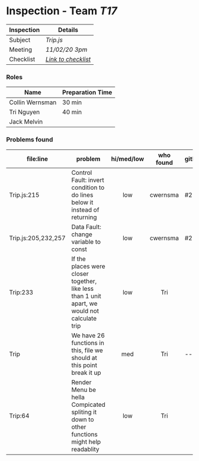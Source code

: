 # Inspection - Team *T17* 
 
| Inspection | Details |
| ----- | ----- |
| Subject | *Trip.js* |
| Meeting | *11/02/20 3pm* |
| Checklist | *[Link to checklist](reports/checklist.md)* |

### Roles

| Name | Preparation Time |
| ---- | ---- |
| Collin Wernsman | 30 min |
| Tri Nguyen | 40 min |
| Jack Melvin |  |

### Problems found

| file:line | problem | hi/med/low | who found | github#  |
| --- | --- | :---: | :---: | --- |
| Trip.js:215 | Control Fault: invert condition to do lines below it instead of returning | low | cwernsma | #298 |
| Trip.js:205,232,257 | Data Fault: change variable to const | low | cwernsma | #299 |
| Trip:233 | If the places were closer together, like less than 1 unit apart, we would not calculate trip | low | Tri |  |
| Trip | We have 26 functions in this, file we should at this point break it up | med | Tri | --- |
| Trip:64 | Render Menu be hella Compicated spliting it down to other functions might help readablity | low | Tri |  |
